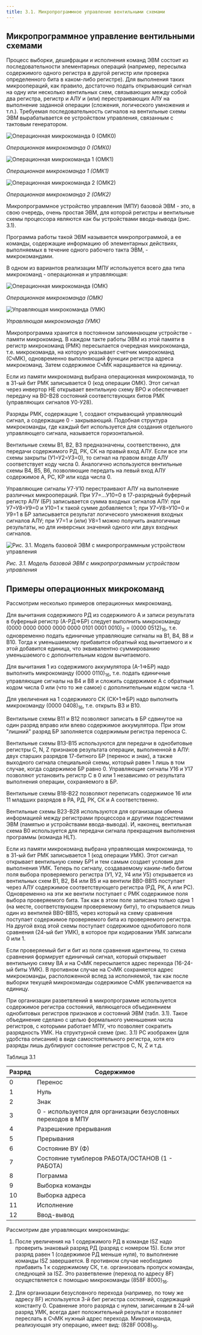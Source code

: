 ```yaml
---
title: 3.1. Микропрограммное управление вентильными схемами
---
```


## Микропрограммное управление вентильными схемами

Процесс выборки, дешифрации и исполнения команд ЭВМ состоит из последовательности элементарных операций (например, пересылка содержимого одного регистра в другой регистр или проверка определенного бита в каком-либо регистре). Для выполнения таких микроопераций, как правило, достаточно подать открывающий сигнал на одну или несколько вентильных схем, связывающих между собой два регистра, регистр и АЛУ и (или) перестраивающих АЛУ на выполнение заданной операции (сложения, логического умножения и т.п.). Требуемая последовательность сигналов на вентильные схемы ЭВМ вырабатывается ее устройством управления, связанным с тактовым генератором.

![Операционная микрокоманда 0 (ОМК0)](/images/microcommand_0.png)

*Операционная микрокоманда 0 (ОМК0)*

![Операционная микрокоманда 1 (ОМК1)](/images/microcommand_1.png)

*Операционная микрокоманда 1 (ОМК1)*

![Операционная микрокоманда 2 (ОМК2)](/images/microcommand_2.png)

*Операционная микрокоманда 2 (ОМК2)*

Микропрограммное устройство управления (МПУ) базовой ЭВМ - это, в свою очередь, очень простая ЭВМ, для которой регистры и вентильные схемы процессора являются как бы устройствами ввода-вывода (рис. 3.1).

Программа работы такой ЭВМ называется микропрограммой, а ее команды, содержащие информацию об элементарных действиях, выполняемых в течение одного рабочего такта ЭВМ, - микрокомандами.

В одном из вариантов реализации МПУ используется всего два типа микрокоманд - операционная и управляющая:

![Операционная микрокоманда (ОМК)](/images/oper_microcommand.png)

*Операционная микрокоманда (ОМК)*

![Управляющая микрокоманда (УМК)](/images/control_microcommand.png)

*Управляющая микрокоманда (УМК)*

Микропрограмма хранится в постоянном запоминающем устройстве - памяти микрокоманд. В каждом такте работы ЭВМ из этой памяти в регистр микрокоманд (РМК) пересылается очередная микрокоманда, т.е. микрокоманда, на которую указывает счетчик микрокоманд (СчМК), одновременно выполняющий функции регистра адреса микрокоманд. Затем содержимое СчМК наращивается на единицу.

Если из памяти микрокоманд выбрана операционная микрокоманда, то в 31-ый бит РМК записывается 0 (код операции ОМК). Этот сигнал через инвертор НЕ открывает вентильную схему ВРО и обеспечивает передачу на В0-В28 состояний соответствующих битов РМК (управляющих сигналов У0-У28).

Разряды РМК, содержащие 1, создают открывающий управляющий сигнал, а содержащие 0 - закрывающий. Подобная структура микрокоманды, где каждый бит используется для создания отдельного управляющего сигнала, называется горизонтальной.

Вентильные схемы В1, В2, В3 предназначены, соответственно, для передачи содержимого РД, РК, СК на правый вход АЛУ. Если все эти схемы закрыты (У1=У2=У3=0), то сигнал на правом входе АЛУ соответствует коду числа 0. Аналогично используются вентильные схемы В4, В5, В6, позволяющие передать на левый вход АЛУ содержимое А, РС, КР или кода числа 0.

Управляющие сигналы У7-У10 перестраивают АЛУ на выполнение различных микроопераций. При У7=...У10=0 в 17-разрядный буферный регистр АЛУ (БР) записывается сумма входных сигналов АЛУ: при У7=У8=У9=0 и У10=1 к такой сумме добавляется 1; при У7=У8=У10=0 и У9=1 в БР записывается результат логического умножения входных сигналов АЛУ; при У7=1 и (или) У8=1 можно получить аналогичные результаты, но для инверсных значений одного или двух входных сигналов.

![Рис. 3.1. Модель базовой ЭВМ с микропрограммным устройством управления](/images/pic3.1.png)

*Рис. 3.1. Модель базовой ЭВМ с микропрограммным устройством управления*

## Примеры операционных микрокоманд

Рассмотрим несколько примеров операционных микрокоманд.

Для вычитания содержимого РД из содержимого А и записи результата в буферный регистр (А-РД=>БР) следует выполнить микрокоманду (0000 0000 0000 0000 0000 0101 0001 0010)<sub>2</sub> = (0000 0512)<sub>16</sub>, т.е. одновременно подать единичные управляющие сигналы на В1, В4, В8 и В10. Тогда к уменьшаемому прибавится обратный код вычитаемого и к этой добавится единица, что эквивалентно суммированию уменьшаемого с дополнительным кодом вычитаемого.

Для вычитания 1 из содержимого аккумулятора (А-1=>БР) надо выполнить микрокоманду (0000 0110)<sub>16</sub>, т.е. подать единичные управляющие сигналы на В4 и В8 и сложить содержимое А с обратным кодом числа 0 или (что то же самое) с дополнительным кодом числа -1.

Для увеличения на 1 содержимого СК (СК+1=>БР) надо выполнить микрокоманду (0000 0408)<sub>16</sub>, т.е. открыть В3 и В10.

Вентильные схемы В11 и В12 позволяют записать в БР сдвинутое на один разряд вправо или влево содержимое аккумулятора. При этом "лишний" разряд БР заполняется содержимым регистра переноса С.

Вентильные схемы В13-В15 используются для передачи в однобитовые регистры С, N, Z признаков результата операции, выполненной в АЛУ: двух старших разрядов 17-битного БР (перенос и знак), а также выходного сигнала специальной схемы, который равен 1 лишь в том случае, когда содержимое БР равно 0. Управляющие сигналы У16 и У17 позволяют установить регистр С в 0 или 1 независимо от результата выполнения операции, сохраняемого в БР.

Вентильные схемы В18-В22 позволяют переписать содержимое 16 или 11 младших разрядов в РА, РД, РК, СК и А соответственно.

Вентильные схемы В23-В28 используются для организации обмена информацией между регистрами процессора и другими подсистемами ЭВМ (памятью и устройствами ввода-вывода). И, наконец, вентильная схема В0 используется для передачи сигнала прекращения выполнения программы (команда HLT).

Если из памяти микрокоманд выбрана управляющая микрокоманда, то в 31-ый бит РМК записывается 1 (код операции УМК). Этот сигнал открывает вентильную схему БР1 и тем самым создает условия для выполнения УМК. Теперь по сигналу, создаваемому каким-либо битом поля выбора проверяемого регистра (У1, У2, У4 или У5) открывается из вентильных схем В1, В2, В4 или В5 и на вентили ВВ0-ВВ15 поступает через АЛУ содержимое соответствующего регистра (РД, РК, А или РС). Одновременно на эти же вентили поступает с РМК содержимое поля выбора проверяемого бита. Так как в этом поле записана только одна 1 (на месте, соответствующем проверяемому биту), то открывается лишь один из вентилей ВВ0-ВВ15, через который на схему сравнения поступает содержимое проверяемого бита из проверяемого регистра. На другой вход этой схемы поступает содержимое однобитового поля сравнения (24-ый бит УМК), в которое при кодировании УМК записали 0 или 1.

Если проверяемый бит и бит из поля сравнения идентичны, то схема сравнения формирует единичный сигнал, который открывает вентильную схему ВА и на СчМК пересылается адрес перехода (16-24-ый биты УМК). В противном случае на СчМК сохраняется адрес микрокоманды, расположенной вслед за исполняемой, так как после выборки текущей микрокоманды содержимое СчМК увеличивается на единицу.

При организации разветвлений в микропрограмме используется содержимое регистра состояний, являющегося объединением однобитовых регистров признаков и состояний ЭВМ (табл. 3.1). Такое объединение сделано с целью формального уменьшения числа регистров, с которыми работает МПУ, что позволяет сократить разрядность УМК. На структурной схеме (рис. 3.1) РС изображен (для удобства описания) в виде самостоятельного регистра, хотя его разряды лишь дублируют состояние регистров С, N, Z и т.д.

Таблица 3.1

<table>
    <thead>
        <tr>
            <th>Разряд</th>
            <th>Содержимое</th>
        </tr>
    </thead>
    <tbody>
        <tr>
            <td>0</td>
            <td>Перенос</td>
        </tr>
        <tr>
            <td>1</td>
            <td>Нуль</td>
        </tr>
        <tr>
            <td>2</td>
            <td>Знак</td>
        </tr>
        <tr>
            <td>3</td>
            <td>0 - используется для организации безусловных переходов в МПУ</td>
        </tr>
        <tr>
            <td>4</td>
            <td>Разрешение прерывания</td>
        </tr>
        <tr>
            <td>5</td>
            <td>Прерывания</td>
        </tr>
        <tr>
            <td>6</td>
            <td>Состояние ВУ (Ф)</td>
        </tr>
        <tr>
            <td>7</td>
            <td>Состояние тумблеров РАБОТА/ОСТАНОВ (1 - РАБОТА)</td>
        </tr>
        <tr>
            <td>8</td>
            <td>Пограмма</td>
        </tr>
        <tr>
            <td>9</td>
            <td>Выборка команды</td>
        </tr>
        <tr>
            <td>10</td>
            <td>Выборка адреса</td>
        </tr>
        <tr>
            <td>11</td>
            <td>Исполнение</td>
        </tr>
        <tr>
            <td>12</td>
            <td>Ввод-вывод</td>
        </tr>
    </tbody>
</table>

Рассмотрим две управляющих микрокоманды:

1. После увеличения на 1 содержимого РД в команде ISZ надо проверить знаковый разряд РД (разряд с номером 15). Если этот разряд равен 1 (содержимое РД меньше нуля), то выполнение команды ISZ завершается. В противном случае необходимо прибавить 1 к содержимому СК, т.е. организовать пропуск команды, следующей за ISZ. Это разветвление (переход по адресу 8F) осуществляется с помощью микрокоманды (858F 8000)<sub>16</sub>.

2. Для организации безусловного перехода (например, по тому же адресу 8F) используется 3-й бит регистра состояний, содержащий константу 0. Сравнение этого разряда с нулем, записанным в 24-ый разряд УМК, всегда дает положительный результат и позволяет переслать в СчМК нужный адрес перехода. Микрокоманда, реализующая эту операцию, имеет вид: (828F 0008)<sub>16</sub>.
